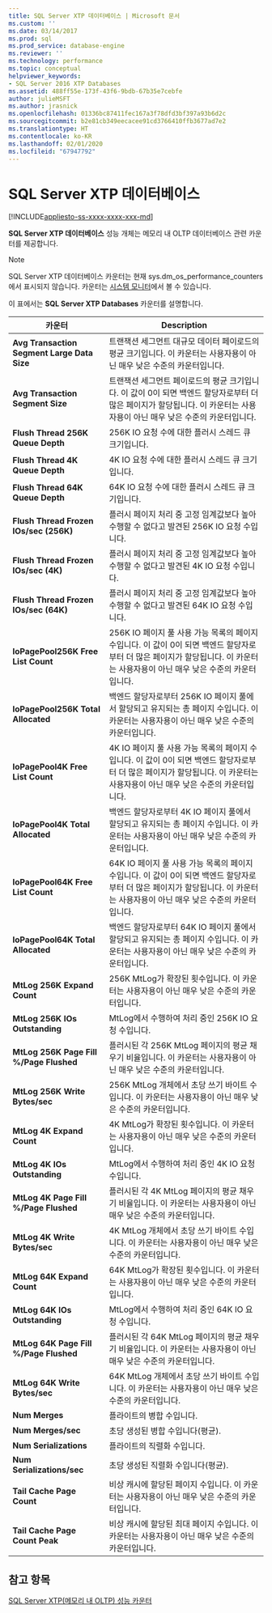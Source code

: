 ```yaml
---
title: SQL Server XTP 데이터베이스 | Microsoft 문서
ms.custom: ''
ms.date: 03/14/2017
ms.prod: sql
ms.prod_service: database-engine
ms.reviewer: ''
ms.technology: performance
ms.topic: conceptual
helpviewer_keywords:
- SQL Server 2016 XTP Databases
ms.assetid: 488ff55e-173f-43f6-9bdb-67b35e7cebfe
author: julieMSFT
ms.author: jrasnick
ms.openlocfilehash: 01336bc87411fec167a3f78dfd3bf397a93b6d2c
ms.sourcegitcommit: b2e81cb349eecacee91cd3766410ffb3677ad7e2
ms.translationtype: HT
ms.contentlocale: ko-KR
ms.lasthandoff: 02/01/2020
ms.locfileid: "67947792"
---
```

# <a name="sql-server-xtp-databases"></a>SQL Server XTP 데이터베이스
[!INCLUDE[appliesto-ss-xxxx-xxxx-xxx-md](../../includes/appliesto-ss-xxxx-xxxx-xxx-md.md)]

**SQL Server XTP 데이터베이스** 성능 개체는 메모리 내 OLTP 데이터베이스 관련 카운터를 제공합니다.

> [!NOTE]
>  SQL Server XTP 데이터베이스 카운터는 현재 sys.dm_os_performance_counters에서 표시되지 않습니다.  카운터는 [시스템 모니터](../../relational-databases/performance/start-system-monitor-windows.md)에서 볼 수 있습니다.

이 표에서는 **SQL Server XTP Databases** 카운터를 설명합니다.

|카운터|Description| 
|-------------|-----------------|  
|**Avg Transaction Segment Large Data Size**|트랜잭션 세그먼트 대규모 데이터 페이로드의 평균 크기입니다. 이 카운터는 사용자용이 아닌 매우 낮은 수준의 카운터입니다.|
|**Avg Transaction Segment Size**|트랜잭션 세그먼트 페이로드의 평균 크기입니다. 이 값이 0이 되면 백엔드 할당자로부터 더 많은 페이지가 할당됩니다. 이 카운터는 사용자용이 아닌 매우 낮은 수준의 카운터입니다.|
|**Flush Thread 256K Queue Depth**|256K IO 요청 수에 대한 플러시 스레드 큐 크기입니다.|
|**Flush Thread 4K Queue Depth**|4K IO 요청 수에 대한 플러시 스레드 큐 크기입니다.|
|**Flush Thread 64K Queue Depth**|64K IO 요청 수에 대한 플러시 스레드 큐 크기입니다.|
|**Flush Thread Frozen IOs/sec (256K)**|플러시 페이지 처리 중 고정 임계값보다 높아 수행할 수 없다고 발견된 256K IO 요청 수입니다.|
|**Flush Thread Frozen IOs/sec (4K)**|플러시 페이지 처리 중 고정 임계값보다 높아 수행할 수 없다고 발견된 4K IO 요청 수입니다.|
|**Flush Thread Frozen IOs/sec (64K)**|플러시 페이지 처리 중 고정 임계값보다 높아 수행할 수 없다고 발견된 64K IO 요청 수입니다.|
|**IoPagePool256K Free List Count**|256K IO 페이지 풀 사용 가능 목록의 페이지 수입니다. 이 값이 0이 되면 백엔드 할당자로부터 더 많은 페이지가 할당됩니다. 이 카운터는 사용자용이 아닌 매우 낮은 수준의 카운터입니다.|
|**IoPagePool256K Total Allocated**|백엔드 할당자로부터 256K IO 페이지 풀에서 할당되고 유지되는 총 페이지 수입니다. 이 카운터는 사용자용이 아닌 매우 낮은 수준의 카운터입니다.|
|**IoPagePool4K Free List Count**|4K IO 페이지 풀 사용 가능 목록의 페이지 수입니다. 이 값이 0이 되면 백엔드 할당자로부터 더 많은 페이지가 할당됩니다. 이 카운터는 사용자용이 아닌 매우 낮은 수준의 카운터입니다.|
|**IoPagePool4K Total Allocated**|백엔드 할당자로부터 4K IO 페이지 풀에서 할당되고 유지되는 총 페이지 수입니다. 이 카운터는 사용자용이 아닌 매우 낮은 수준의 카운터입니다.|
|**IoPagePool64K Free List Count**|64K IO 페이지 풀 사용 가능 목록의 페이지 수입니다. 이 값이 0이 되면 백엔드 할당자로부터 더 많은 페이지가 할당됩니다. 이 카운터는 사용자용이 아닌 매우 낮은 수준의 카운터입니다.|
|**IoPagePool64K Total Allocated**|백엔드 할당자로부터 64K IO 페이지 풀에서 할당되고 유지되는 총 페이지 수입니다. 이 카운터는 사용자용이 아닌 매우 낮은 수준의 카운터입니다.|
|**MtLog 256K Expand Count**|256K MtLog가 확장된 횟수입니다. 이 카운터는 사용자용이 아닌 매우 낮은 수준의 카운터입니다.|
|**MtLog 256K IOs Outstanding**|MtLog에서 수행하여 처리 중인 256K IO 요청 수입니다.|
|**MtLog 256K Page Fill %/Page Flushed**|플러시된 각 256K MtLog 페이지의 평균 채우기 비율입니다. 이 카운터는 사용자용이 아닌 매우 낮은 수준의 카운터입니다.|
|**MtLog 256K Write Bytes/sec**|256K MtLog 개체에서 초당 쓰기 바이트 수입니다. 이 카운터는 사용자용이 아닌 매우 낮은 수준의 카운터입니다.|
|**MtLog 4K Expand Count**|4K MtLog가 확장된 횟수입니다. 이 카운터는 사용자용이 아닌 매우 낮은 수준의 카운터입니다.|
|**MtLog 4K IOs Outstanding**|MtLog에서 수행하여 처리 중인 4K IO 요청 수입니다.|
|**MtLog 4K Page Fill %/Page Flushed**|플러시된 각 4K MtLog 페이지의 평균 채우기 비율입니다. 이 카운터는 사용자용이 아닌 매우 낮은 수준의 카운터입니다.|
|**MtLog 4K Write Bytes/sec**|4K MtLog 개체에서 초당 쓰기 바이트 수입니다. 이 카운터는 사용자용이 아닌 매우 낮은 수준의 카운터입니다.|
|**MtLog 64K Expand Count**|64K MtLog가 확장된 횟수입니다. 이 카운터는 사용자용이 아닌 매우 낮은 수준의 카운터입니다.|
|**MtLog 64K IOs Outstanding**|MtLog에서 수행하여 처리 중인 64K IO 요청 수입니다.|
|**MtLog 64K Page Fill %/Page Flushed**|플러시된 각 64K MtLog 페이지의 평균 채우기 비율입니다. 이 카운터는 사용자용이 아닌 매우 낮은 수준의 카운터입니다.|
|**MtLog 64K Write Bytes/sec**|64K MtLog 개체에서 초당 쓰기 바이트 수입니다. 이 카운터는 사용자용이 아닌 매우 낮은 수준의 카운터입니다.|
|**Num Merges**|플라이트의 병합 수입니다.|
|**Num Merges/sec**|초당 생성된 병합 수입니다(평균).|
|**Num Serializations**|플라이트의 직렬화 수입니다.|
|**Num Serializations/sec**|초당 생성된 직렬화 수입니다(평균).|
|**Tail Cache Page Count**|비상 캐시에 할당된 페이지 수입니다. 이 카운터는 사용자용이 아닌 매우 낮은 수준의 카운터입니다.|
|**Tail Cache Page Count Peak**|비상 캐시에 할당된 최대 페이지 수입니다. 이 카운터는 사용자용이 아닌 매우 낮은 수준의 카운터입니다.|


## <a name="see-also"></a>참고 항목  
[SQL Server XTP&#40;메모리 내 OLTP&#41; 성능 카운터](../../relational-databases/performance-monitor/sql-server-xtp-in-memory-oltp-performance-counters.md)
